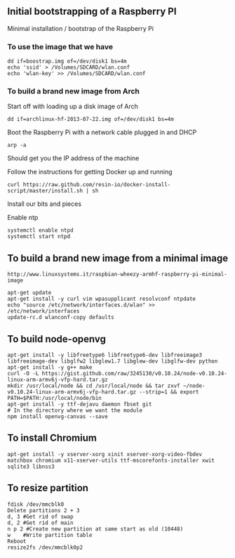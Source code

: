 ## Initial bootstrapping of a Raspberry PI ##

Minimal installation / bootstrap of the Raspberry Pi

### To use the image that we have ###

    dd if=boostrap.img of=/dev/disk1 bs=4m
    echo 'ssid' > /Volumes/SDCARD/wlan.conf
    echo 'wlan-key' >> /Volumes/SDCARD/wlan.conf


### To build a brand new image from Arch ###

Start off with loading up a disk image of Arch

    dd if=archlinux-hf-2013-07-22.img of=/dev/disk1 bs=4m

Boot the Raspberry Pi with a network cable plugged in and DHCP

    arp -a

Should get you the IP address of the machine

Follow the instructions for getting Docker up and running

    curl https://raw.github.com/resin-io/docker-install-script/master/install.sh | sh

Install our bits and pieces

Enable ntp

    systemctl enable ntpd
    systemctl start ntpd


## To build a brand new image from a minimal image ##

    http://www.linuxsystems.it/raspbian-wheezy-armhf-raspberry-pi-minimal-image

    apt-get update
    apt-get install -y curl vim wpasupplicant resolvconf ntpdate
    echo "source /etc/network/interfaces.d/wlan" >> /etc/network/interfaces
    update-rc.d wlanconf-copy defaults


## To build node-openvg

    apt-get install -y libfreetype6 libfreetype6-dev libfreeimage3 libfreeimage-dev libglfw2 libglew1.7 libglew-dev libglfw-dev python
    apt-get install -y g++ make
    curl -O -L https://gist.github.com/raw/3245130/v0.10.24/node-v0.10.24-linux-arm-armv6j-vfp-hard.tar.gz
    mkdir /usr/local/node && cd /usr/local/node && tar zxvf ~/node-v0.10.24-linux-arm-armv6j-vfp-hard.tar.gz --strip=1 && export PATH=$PATH:/usr/local/node/bin
    apt-get install -y ttf-dejavu daemon fbset git
    # In the directory where we want the module 
    npm install openvg-canvas --save


## To install Chromium

    apt-get install -y xserver-xorg xinit xserver-xorg-video-fbdev matchbox chromium x11-xserver-utils ttf-mscorefonts-installer xwit sqlite3 libnss3 

## To resize partition

    fdisk /dev/mmcblk0
    Delete partitions 2 + 3
    d, 3 #Get rid of swap
    d, 2 #Get rid of main
    n p 2 #Create new partition at same start as old (10448)
    w    #Write partition table
    Reboot
    resize2fs /dev/mmcblk0p2
